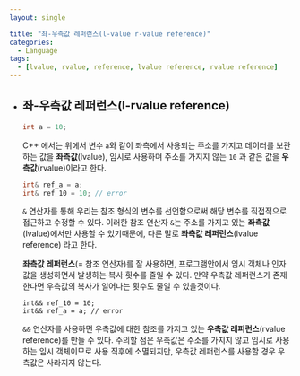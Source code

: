 ```yaml
---
layout: single

title: "좌-우측값 레퍼런스(l-value r-value reference)"
categories:
  - Language
tags:
  - [lvalue, rvalue, reference, lvalue reference, rvalue reference]
---
```




- ## 좌-우측값 레퍼런스(l-rvalue reference)

  ```c++
  int a = 10;
  ```
  
    C++ 에서는 위에서 변수 `a`와 같이 좌측에서 사용되는 주소를 가지고 데이터를 보관하는 값을 **좌측값**(lvalue), 임시로 사용하며 주소를 가지지 않는 `10` 과 같은 값을 **우측값**(rvalue)이라고 한다.
  
  
  
  ```c++
  int& ref_a = a;
  int& ref_10 = 10; // error
  ```
  
    `&` 연산자를 통해 우리는 참조 형식의 변수를 선언함으로써 해당 변수를 직접적으로 접근하고 수정할 수 있다. 이러한 참조 연산자 `&`는 주소를 가지고 있는 **좌측값**(lvalue)에서만 사용할 수 있기때문에, 다른 말로 **좌측값 레퍼런스**(lvalue reference) 라고 한다.
  
  
  
   **좌측값 레퍼런스**(= 참조 연산자)를 잘 사용하면, 프로그램안에서 임시 객체나 인자 값을 생성하면서 발생하는 복사 횟수를 줄일 수 있다. 만약 우측값 레퍼런스가 존재한다면 우측값의 복사가 일어나는 횟수도 줄일 수 있을것이다.
  
  
  
  ```
  int&& ref_10 = 10;
  int&& ref_a = a; // error
  ```
  
  
  
   `&&` 연산자를 사용하면 우측값에 대한 참조를 가지고 있는 **우측값 레퍼런스**(rvalue reference)를 만들 수 있다. 주의할 점은 우측값은 주소를 가지지 않고 임시로 사용하는 임시 객체이므로 사용 직후에 소멸되지만, 우측값 레퍼런스를 사용할 경우 우측값은 사라지지 않는다.
  
